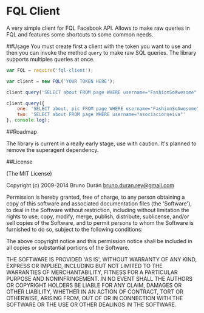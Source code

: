 FQL Client
==========
A very simple client for FQL Facebook API. Allows to make raw queries in FQL and features some shortcuts to some common needs.

##Usage
You must create first a client with the token you want to use and then you can invoke the method `query` to make raw SQL queries. The library supports multiples queries at once.

```js
var FQL = require('fql-client');

var client = new FQL('YOUR TOKEN HERE');

client.query('SELECT about FROM page WHERE username="FashionSoAwesome"', console.log);

client.query({
    one: 'SELECT about, pic FROM page WHERE username="FashionSoAwesome"',
    two: 'SELECT about FROM page WHERE username="asociacionseiva"'
}, console.log);
```

##Roadmap

The library is current in a really early stage, use with caution. It's planned to remove the superagent dependency.


##License

(The MIT License)

Copyright (c) 2009-2014 Bruno Durán <bruno.duran.rey@gmail.com>

Permission is hereby granted, free of charge, to any person obtaining
a copy of this software and associated documentation files (the
'Software'), to deal in the Software without restriction, including
without limitation the rights to use, copy, modify, merge, publish,
distribute, sublicense, and/or sell copies of the Software, and to
permit persons to whom the Software is furnished to do so, subject to
the following conditions:

The above copyright notice and this permission notice shall be
included in all copies or substantial portions of the Software.

THE SOFTWARE IS PROVIDED 'AS IS', WITHOUT WARRANTY OF ANY KIND,
EXPRESS OR IMPLIED, INCLUDING BUT NOT LIMITED TO THE WARRANTIES OF
MERCHANTABILITY, FITNESS FOR A PARTICULAR PURPOSE AND NONINFRINGEMENT.
IN NO EVENT SHALL THE AUTHORS OR COPYRIGHT HOLDERS BE LIABLE FOR ANY
CLAIM, DAMAGES OR OTHER LIABILITY, WHETHER IN AN ACTION OF CONTRACT,
TORT OR OTHERWISE, ARISING FROM, OUT OF OR IN CONNECTION WITH THE
SOFTWARE OR THE USE OR OTHER DEALINGS IN THE SOFTWARE.